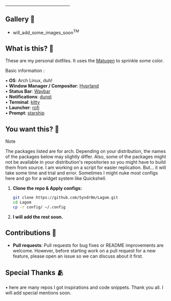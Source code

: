 

<hr style="width:40%;">

## Gallery 📸
 - will_add_some_images_soon<sup>TM</sup>

## What is this? 📖
These are my personal dotfiles. It uses the [Matugen](https://github.com/InioX/matugen) to sprinkle some color.

Basic information :

  • **OS**: Arch Linux, duh! <br>
  • **Window Manager / Compositor**: [Hyprland](https://github.com/hyprwm/Hyprland) <br>
  • **Status Bar**: [Waybar](https://github.com/Alexays/Waybar) <br>
  • **Notifications**: [dunst](https://github.com/dunst-project/dunst) <br>
  • **Terminal**: [kitty](https://github.com/kovidgoyal/kitty) <br>
  • **Launcher**: [rofi](https://github.com/davatorium/rofi/) <br>
  • **Prompt**: [starship](https://github.com/starship/starship) <br>



## You want this? 🔧
> [!NOTE]
> The packages listed are for arch. Depending on your distribution, the names of the packages below may slightly differ. Also, some of the packages might not be available in your distribution's repositories so you might have to build them from source.
> I am working on a script for easier replication. But... it will take some time and trial and error.
> Sometimes I might nuke most configs here and go for a widget system like Quickshell.

1. **Clone the repo & Apply configs:**
    ```sh
    git clone https://github.com/5yndr0m/Lagom.git
    cd Lagom
    cp -r config/ ~/.config
    ```

2. **I will add the rest soon.**

## Contributions 📝

- **Pull requests**: Pull requests for bug fixes or README improvements are welcome. However, before starting work on a pull request for a new feature, please open an issue so we can discuss about it first.

## Special Thanks 🫂
• here are many repos I got inspirations and code snippets. Thank you all. I will add special mentions soon.
